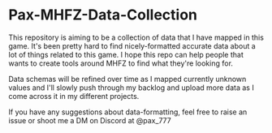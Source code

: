 # Pax-MHFZ-Data-Collection
This repository is aiming to be a collection of data that I have mapped in this game. 
It's been pretty hard to find nicely-formatted accurate data about a lot of things related to this game. I hope this repo can help people that wants to create tools around MHFZ to find what they're looking for.

Data schemas will be refined over time as I mapped currently unknown values and I'll slowly push through my backlog and upload more data as I come across it in my different projects.

If you have any suggestions about data-formatting, feel free to raise an issue or shoot me a DM on Discord at @pax_777

